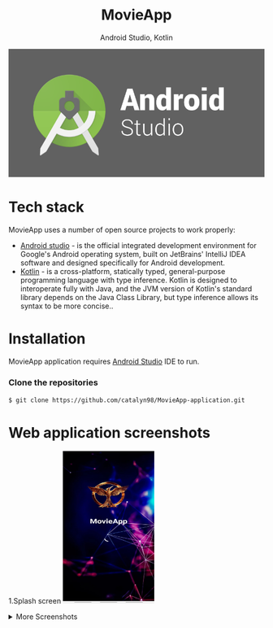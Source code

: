 <h1 align="center">
MovieApp
</h1>
<p align="center">
Android Studio, Kotlin
</p>

<p align="center">
 <img src="https://github.com/catalyn98/MovieApp-application/blob/main/AndroidStudio.png" />
</p>

# Tech stack
MovieApp uses a number of open source projects to work properly:
* [Android studio](https://en.wikipedia.org/wiki/Android_Studio) - is the official integrated development environment for Google's Android operating system, built on JetBrains' IntelliJ IDEA software and designed specifically for Android development.
* [Kotlin](https://en.wikipedia.org/wiki/Kotlin_(programming_language)) -  is a cross-platform, statically typed, general-purpose programming language with type inference. Kotlin is designed to interoperate fully with Java, and the JVM version of Kotlin's standard library depends on the Java Class Library, but type inference allows its syntax to be more concise..

# Installation
MovieApp application requires [Android Studio](https://developer.android.com/studio?gclid=CjwKCAiAzKqdBhAnEiwAePEjkiHOIliw_kLScAIojd6sJZdP3ewJAR-5XJ6CSYO3e6SLFIMoQ5L4aBoC9rsQAvD_BwE&gclsrc=aw.ds) IDE to run.

### Clone the repositories
```sh
$ git clone https://github.com/catalyn98/MovieApp-application.git
```

# Web application screenshots 

1.Splash screen
<img src="https://github.com/catalyn98/MovieApp-application/blob/main/Screenshots/1.Splashscreen.jpg" width="180" height="300"/>

<details>
  <summary>More Screenshots</summary>
  2.Prefernces screen
  <img src="https://github.com/catalyn98/MovieApp-application/blob/main/Screenshots/2.PreferencesScreen.jpg" />

  3.Choose actors screen
  <img src="https://github.com/catalyn98/MovieApp-application/blob/main/Screenshots/3.ChooseActorsScreen.jpg" />

  4.Choose genres screen
  <img src="https://github.com/catalyn98/MovieApp-application/blob/main/Screenshots/4.ChooseGenresScreen.jpg" />

  5.List of movies screen
  <img src="https://github.com/catalyn98/MovieApp-application/blob/main/Screenshots/5.ListOfMoviesScreen.jpg" />

  6.Details movies screen
  <img src="https://github.com/catalyn98/MovieApp-application/blob/main/Screenshots/6.DetailsMoviesScreen.jpg" />

  7.Favourites movies screen
  <img src="https://github.com/catalyn98/MovieApp-application/blob/main/Screenshots/7.FavoritesMoviesScreen.jpg" />

  8.Watched movies screen
  <img src="https://github.com/catalyn98/MovieApp-application/blob/main/Screenshots/8.WatchedMoviesScreen.jpg" />

  9.Application menu
  <img src="https://github.com/catalyn98/MovieApp-application/blob/main/Screenshots/9.ApplicationMenu.jpg" />
</details>
